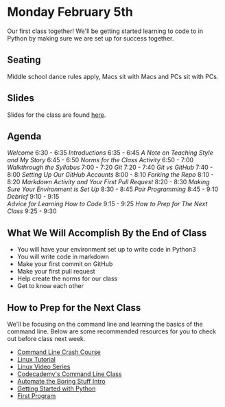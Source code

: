 # Monday February 5th
Our first class together! We'll be getting started learning to code to in Python by making sure we are set up for success together.

## Seating
Middle school dance rules apply, Macs sit with Macs and PCs sit with PCs.

## Slides
Slides for the class are found [here](http://jessicagarson.com/NYU-Intro-to-Python-06-06-2018).

## Agenda
_Welcome_
6:30 - 6:35
_Introductions_
6:35 - 6:45
_A Note on Teaching Style and My Story_
6:45 - 6:50
_Norms for the Class Activity_
6:50 - 7:00
_Walkthrough the Syllabus_
7:00 - 7:20
_Git_
7:20 - 7:40
_Git vs GitHub_
7:40 - 8:00
_Setting Up Our GitHub Accounts_
8:00 - 8:10
_Forking the Repo_
8:10 - 8:20
_Markdown Activity and Your First Pull Request_
8:20 - 8:30
_Making Sure Your Environment is Set Up_
8:30 - 8:45
_Pair Programming_
8:45 - 9:10
_Debrief_
9:10 - 9:15  
_Advice for Learning How to Code_
9:15 - 9:25
_How to Prep for The Next Class_
9:25 - 9:30

## What We Will Accomplish By the End of Class
- You will have your environment set up to write code in Python3
- You will write code in markdown
- Make your first commit on GitHub
- Make your first pull request
- Help create the norms for our class
- Get to know each other

## How to Prep for the Next Class
We'll be focusing on the command line and learning the basics of the command line. Below are some recommended resources for you to check out before class next week.

- [Command Line Crash Course](https://learnpythonthehardway.org/book/appendixa.html)
- [Linux Tutorial](https://ryanstutorials.net/linuxtutorial/)
- [Linux Video Series](https://www.youtube.com/watch?v=sYwr0HMudRg&list=PLlpCYzlw8-CagGcorCV2DCdnkS9IAU9Ab)
- [Codecademy's Command Line Class](https://www.codecademy.com/learn/learn-the-command-line)
- [Automate the Boring Stuff Intro](https://automatetheboringstuff.com/chapter0/)
- [Getting Started with Python](http://thepythonguru.com/getting-started-with-python/)
- [First Program](https://learnpythonthehardway.org/python3/ex1.html)
